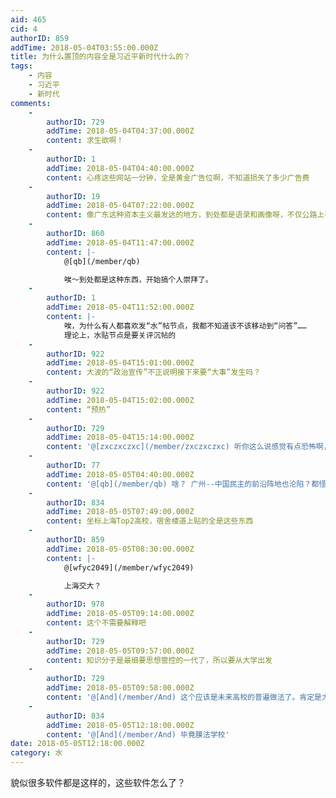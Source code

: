 ```yaml
---
aid: 465
cid: 4
authorID: 859
addTime: 2018-05-04T03:55:00.000Z
title: 为什么置顶的内容全是习近平新时代什么的？
tags:
    - 内容
    - 习近平
    - 新时代
comments:
    -
        authorID: 729
        addTime: 2018-05-04T04:37:00.000Z
        content: 求生欲啊！
    -
        authorID: 1
        addTime: 2018-05-04T04:40:00.000Z
        content: 心疼这些网站一分钟，全是黄金广告位啊，不知道损失了多少广告费
    -
        authorID: 19
        addTime: 2018-05-04T07:22:00.000Z
        content: 像广东这种资本主义最发达的地方，到处都是语录和画像呀，不仅公路上有，公交站台有，连办公楼的电梯里都是。。。
    -
        authorID: 860
        addTime: 2018-05-04T11:47:00.000Z
        content: |-
            @[qb](/member/qb)

            唉～到处都是这种东西，开始搞个人崇拜了。
    -
        authorID: 1
        addTime: 2018-05-04T11:52:00.000Z
        content: |-
            唉，为什么有人都喜欢发“水”帖节点，我都不知道该不该移动到“问答”……  
            理论上，水贴节点是要关评沉帖的
    -
        authorID: 922
        addTime: 2018-05-04T15:01:00.000Z
        content: 大波的“政治宣传”不正说明接下来要“大事”发生吗？
    -
        authorID: 922
        addTime: 2018-05-04T15:02:00.000Z
        content: “预热”
    -
        authorID: 729
        addTime: 2018-05-04T15:14:00.000Z
        content: '@[zxczxczxc](/member/zxczxczxc) 听你这么说感觉有点恐怖啊，二战前德意志帝国一样'
    -
        authorID: 77
        addTime: 2018-05-05T04:40:00.000Z
        content: '@[qb](/member/qb) 啥？ 广州--中国民主的前沿阵地也沦陷？都怪丘处机。'
    -
        authorID: 834
        addTime: 2018-05-05T07:49:00.000Z
        content: 坐标上海Top2高校，宿舍楼道上贴的全是这些东西
    -
        authorID: 859
        addTime: 2018-05-05T08:30:00.000Z
        content: |-
            @[wfyc2049](/member/wfyc2049)

            上海交大？
    -
        authorID: 978
        addTime: 2018-05-05T09:14:00.000Z
        content: 这个不需要解释吧
    -
        authorID: 729
        addTime: 2018-05-05T09:57:00.000Z
        content: 知识分子是最细要思想管控的一代了，所以要从大学出发
    -
        authorID: 729
        addTime: 2018-05-05T09:58:00.000Z
        content: '@[And](/member/And) 这个应该是未来高校的普遍做法了。肯定是大面积的洗脑'
    -
        authorID: 834
        addTime: 2018-05-05T12:18:00.000Z
        content: '@[And](/member/And) 毕竟膜法学校'
date: 2018-05-05T12:18:00.000Z
category: 水
---
```


貌似很多软件都是这样的，这些软件怎么了？
